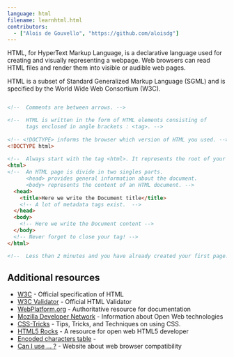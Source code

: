 ```yaml
---
language: html
filename: learnhtml.html
contributors:
  - ["Alois de Gouvello", "https://github.com/aloisdg"]
---
```


HTML, for HyperText Markup Language, is a declarative language used for creating and visually representing a webpage. Web browsers can read HTML files and render them into visible or audible web pages.
 
HTML is a subset of Standard Generalized Markup Language (SGML) and is specified by the World Wide Web Consortium (W3C).

```html

<!--  Comments are between arrows. -->

<!--  HTML is written in the form of HTML elements consisting of
      tags enclosed in angle brackets : <tag>. -->
  
<!-- <!DOCTYPE> informs the browser which version of HTML you used. -->
<!DOCTYPE html>
  
<!--  Always start with the tag <html>. It represents the root of your page. -->
<html>
<!--  An HTML page is divide in two singles parts.
      <head> provides general information about the document.
      <body> represents the content of an HTML document. -->
  <head>
    <title>Here we write the Document title</title>
    <!-- A lot of metadata tags exist.  -->
  </head>
  <body>
    <!-- Here we write the Document content -->
  </body>
  <!-- Never forget to close your tag! -->
</html>

<!--  Less than 2 minutes and you have already created your first page! -->

```

## Additional resources

- [W3C](http://www.w3.org/TR/html/) - Official specification of HTML
- [W3C Validator](https://validator.w3.org/) - Official HTML Validator
- [WebPlatform.org](http://www.webplatform.org/) - Authoritative resource for documentation
- [Mozilla Developer Network](https://developer.mozilla.org/en-US/docs/Web/HTML/) - Information about Open Web technologies
- [CSS-Tricks](https://css-tricks.com/) - Tips, Tricks, and Techniques on using CSS.
- [HTML5 Rocks](http://www.html5rocks.com/en/) - A resource for open web HTML5 developer
- [Encoded characters table](http://dev.w3.org/html5/html-author/charref) - 
- [Can I use ... ?](http://caniuse.com/) - Website about web browser compatibility
